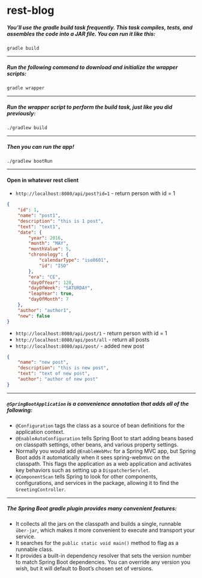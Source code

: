 # rest-blog

##### You’ll use the gradle build task frequently. This task compiles, tests, and assembles the code into a JAR file. You can run it like this:

`gradle build`

___

##### Run the following command to download and initialize the wrapper scripts:

`gradle wrapper`

___

##### Run the wrapper script to perform the build task, just like you did previously:

`./gradlew build`

___

##### Then you can run the app!

`./gradlew bootRun`

___

#### Open in whatever rest client

* `http://localhost:8080/api/post?id=1` - return person with id = 1
```json
{
    "id": 1,
    "name": "post1",
    "description": "this is 1 post",
    "text": "text1",
    "date": {
        "year": 2016,
        "month": "MAY",
        "monthValue": 5,
        "chronology": {
            "calendarType": "iso8601",
            "id": "ISO"
        },
        "era": "CE",
        "dayOfYear": 128,
        "dayOfWeek": "SATURDAY",
        "leapYear": true,
        "dayOfMonth": 7
    },
    "author": "author1",
    "new": false
}
```
* `http://localhost:8080/api/post/1` - return person with id = 1
* `http://localhost:8080/api/post/all` - return all posts
* `http://localhost:8080/api/post/` - added new post
```json
{
    "name": "new post",
    "description": "this is new post",
    "text": "text of new post",
    "author": "author of new post"
}
```

___

##### `@SpringBootApplication` is a convenience annotation that adds all of the following:
* `@Configuration` tags the class as a source of bean definitions for the application context.
* `@EnableAutoConfiguration` tells Spring Boot to start adding beans based on classpath settings, other beans, and various property settings.
* Normally you would add `@EnableWebMvc` for a Spring MVC app, but Spring Boot adds it automatically when it sees spring-webmvc on the classpath. This flags the application as a web application and activates key behaviors such as setting up a `DispatcherServlet`.
* `@ComponentScan` tells Spring to look for other components, configurations, and services in the package, allowing it to find the `GreetingController`.

___

##### The Spring Boot gradle plugin provides many convenient features:

* It collects all the jars on the classpath and builds a single, runnable `über-jar`, which makes it more convenient to execute and transport your service.
* It searches for the `public static void main()` method to flag as a runnable class.
* It provides a built-in dependency resolver that sets the version number to match Spring Boot dependencies. You can override any version you wish, but it will default to Boot’s chosen set of versions.